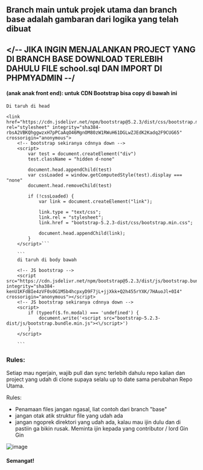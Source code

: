 ## Branch main untuk projek utama dan branch base adalah gambaran dari logika yang telah dibuat

## **</-- JIKA INGIN MENJALANKAN PROJECT YANG DI BRANCH BASE DOWNLOAD TERLEBIH DAHULU FILE school.sql DAN IMPORT DI PHPMYADMIN --/**

#### (anak anak front end): untuk CDN Bootstrap bisa copy di bawah ini

````
Di taruh di head

<link href="https://cdn.jsdelivr.net/npm/bootstrap@5.2.3/dist/css/bootstrap.min.css" rel="stylesheet" integrity="sha384-rbsA2VBKQhggwzxH7pPCaAqO46MgnOM80zW1RWuH61DGLwZJEdK2Kadq2F9CUG65" crossorigin="anonymous">
    <!-- bootstrap sekiranya cdnnya down -->
    <script>
        var test = document.createElement("div")
        test.className = "hidden d-none"

        document.head.appendChild(test)
        var cssLoaded = window.getComputedStyle(test).display === "none"
        document.head.removeChild(test)

        if (!cssLoaded) {
            var link = document.createElement("link");

            link.type = "text/css";
            link.rel = "stylesheet";
            link.href = "bootstrap-5.2.3-dist/css/bootstrap.min.css";

            document.head.appendChild(link);
        }
    </script>```

    ```
    di taruh di body bawah

    <!-- JS bootstrap -->
    <script src="https://cdn.jsdelivr.net/npm/bootstrap@5.2.3/dist/js/bootstrap.bundle.min.js" integrity="sha384-kenU1KFdBIe4zVF0s0G1M5b4hcpxyD9F7jL+jjXkk+Q2h455rYXK/7HAuoJl+0I4" crossorigin="anonymous"></script>
    <!-- JS bootstrap sekiranya cdnnya down -->
    <script>
        if (typeof($.fn.modal) === 'undefined') {
            document.write('<script src="bootstrap-5.2.3-dist/js/bootstrap.bundle.min.js"><\/script>')
        }
    </script>

    ```
````

### Rules:

<p>
Setiap mau ngerjain, wajib pull dan sync terlebih dahulu repo kalian dan project yang udah di clone supaya selalu up to date sama perubahan Repo Utama.

Rules:

- Penamaan files jangan ngasal, liat contoh dari branch "base"
- jangan otak atik struktur file yang udah ada
- jangan ngoprek direktori yang udah ada, kalau mau ijin dulu dan di pastiin ga bikin rusak. Meminta ijin kepada yang contributor / lord Gin Gin
</p>

![image](https://user-images.githubusercontent.com/106357977/218130635-00f46839-96b1-4d28-a144-b86e5d255bf7.png)

#### Semangat!
